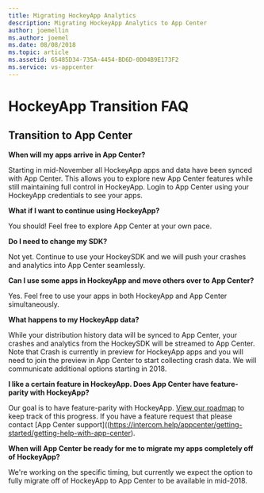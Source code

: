 ```yaml
---
title: Migrating HockeyApp Analytics
description: Migrating HockeyApp Analytics to App Center
author: joemellin
ms.author: joemel
ms.date: 08/08/2018
ms.topic: article
ms.assetid: 65485D34-735A-4454-BD6D-0D04B9E173F2
ms.service: vs-appcenter
---
```


# HockeyApp Transition FAQ

## Transition to App Center

**When will my apps arrive in App Center?**

Starting in mid-November all HockeyApp apps and data have been synced with App Center. This allows you to explore new App Center features while still maintaining full control in HockeyApp. Login to App Center using your HockeyApp credentials to see your apps.

**What if I want to continue using HockeyApp?**

You should! Feel free to explore App Center at your own pace.

**Do I need to change my SDK?**

Not yet. Continue to use your HockeySDK and we will push your crashes and analytics into App Center seamlessly.

**Can I use some apps in HockeyApp and move others over to App Center?**

Yes. Feel free to use your apps in both HockeyApp and App Center simultaneously.

**What happens to my HockeyApp data?**

While your distribution history data will be synced to App Center, your crashes and analytics from the HockeySDK will be streamed to App Center. Note that Crash is currently in preview for HockeyApp apps and you will need to join the preview in App Center to start collecting crash data. We will communicate additional options starting in 2018.

**I like a certain feature in HockeyApp. Does App Center have feature-parity with HockeyApp?**

Our goal is to have feature-parity with HockeyApp. [View our roadmap](~/general/roadmap.md) to keep track of this progress. If you have a feature request that please contact [App Center support]((https://intercom.help/appcenter/getting-started/getting-help-with-app-center).

**When will App Center be ready for me to migrate my apps completely off of HockeyApp?**

We're working on the specific timing, but currently we expect the option to fully migrate off of HockeyApp to App Center to be available in mid-2018.
